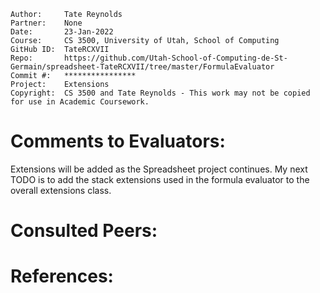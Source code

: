 ﻿```
Author:     Tate Reynolds
Partner:    None
Date:       23-Jan-2022
Course:     CS 3500, University of Utah, School of Computing
GitHub ID:  TateRCXVII
Repo:       https://github.com/Utah-School-of-Computing-de-St-Germain/spreadsheet-TateRCXVII/tree/master/FormulaEvaluator
Commit #:   ****************
Project:    Extensions
Copyright:  CS 3500 and Tate Reynolds - This work may not be copied for use in Academic Coursework.
```

# Comments to Evaluators:
Extensions will be added as the Spreadsheet project continues.
My next TODO is to add the stack extensions used in the formula evaluator to the overall extensions class.

# Consulted Peers:


# References:
